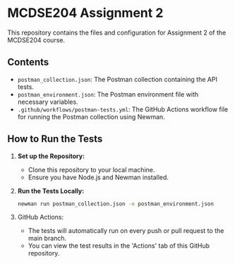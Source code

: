 # MCDSE204 Assignment 2

This repository contains the files and configuration for Assignment 2 of the MCDSE204 course.

## Contents

- `postman_collection.json`: The Postman collection containing the API tests.
- `postman_environment.json`: The Postman environment file with necessary variables.
- `.github/workflows/postman-tests.yml`: The GitHub Actions workflow file for running the Postman collection using Newman.

## How to Run the Tests

1. **Set up the Repository:**
   - Clone this repository to your local machine.
   - Ensure you have Node.js and Newman installed.

2. **Run the Tests Locally:**
   ```bash
   newman run postman_collection.json -e postman_environment.json
   
3. GitHub Actions:
   - The tests will automatically run on every push or pull request to the main branch.
   - You can view the test results in the 'Actions' tab of this GitHub repository.
